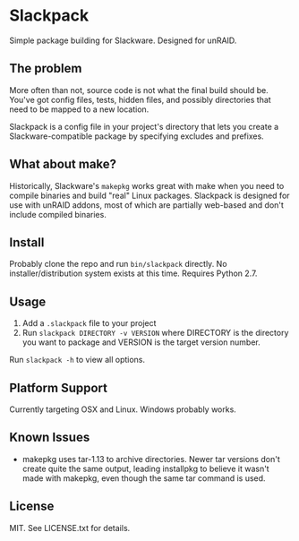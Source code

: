 # Slackpack

Simple package building for Slackware. Designed for unRAID.

## The problem

More often than not, source code is not what the final build should be. You've got config files, tests, hidden files, and possibly directories that need to be mapped to a new location.

Slackpack is a config file in your project's directory that lets you create a Slackware-compatible package by specifying excludes and prefixes.

## What about make?

Historically, Slackware's `makepkg` works great with make when you need to compile binaries and build "real" Linux packages. Slackpack is designed for use with unRAID addons, most of which are partially web-based and don't include compiled binaries.

## Install

Probably clone the repo and run `bin/slackpack` directly. No installer/distribution system exists at this time. Requires Python 2.7.

## Usage

1. Add a `.slackpack` file to your project
2. Run `slackpack DIRECTORY -v VERSION` where DIRECTORY is the directory you want to package and VERSION is the target version number.

Run `slackpack -h` to view all options.

## Platform Support

Currently targeting OSX and Linux. Windows probably works.

## Known Issues

* makepkg uses tar-1.13 to archive directories. Newer tar versions don't create quite the same output, leading installpkg to believe it wasn't made with makepkg, even though the same tar command is used.

## License

MIT. See LICENSE.txt for details.
